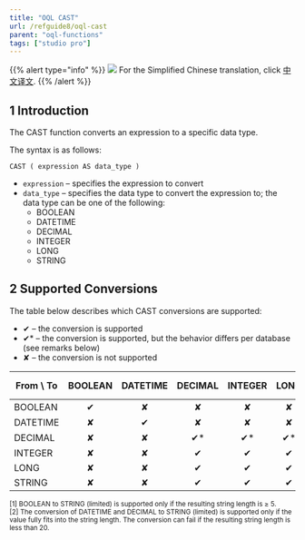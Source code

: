 ```yaml
---
title: "OQL CAST"
url: /refguide8/oql-cast
parent: "oql-functions"
tags: ["studio pro"]
---
```


{{% alert type="info" %}}
<img src="attachments/chinese-translation/china.png" style="display: inline-block; margin: 0" /> For the Simplified Chinese translation, click [中文译文](https://cdn.mendix.tencent-cloud.com/documentation/refguide8/oql-cast.pdf).
{{% /alert %}}

## 1 Introduction

The CAST function converts an expression to a specific data type.

The syntax is as follows:

```
CAST ( expression AS data_type )
```

* `expression` – specifies the expression to convert
* `data_type` – specifies the data type to convert the expression to; the data type can be one of the following:
  * BOOLEAN
  * DATETIME
  * DECIMAL
  * INTEGER
  * LONG
  * STRING

## 2 Supported Conversions

The table below describes which CAST conversions are supported:

* ✔ – the conversion is supported
* ✔* – the conversion is supported, but the behavior differs per database (see remarks below)
* ✘ – the conversion is not supported

| From \ To | BOOLEAN | DATETIME | DECIMAL | INTEGER | LONG | STRING (unlimited) | STRING (limited) |
|------| :------: | :------: | :------: | :------: | :------: | :------: | :------: |
| BOOLEAN | ✔ | ✘ | ✘ | ✘ | ✘ | ✔* | ✔*<sup><small>1</small></sup> |
| DATETIME | ✘ | ✔ | ✘ | ✘ | ✘ | ✔* | ✔*<sup><small>2</small></sup> |
| DECIMAL | ✘ | ✘ | ✔* | ✔* | ✔* | ✔* | ✔*<sup><small>2</small></sup> |
| INTEGER | ✘ | ✘ | ✔ | ✔ | ✔ | ✔ | ✔ |
| LONG | ✘ | ✘ | ✔ | ✔ | ✔ | ✔ | ✔ |
| STRING | ✘ | ✘ | ✔ | ✔ | ✔ | ✔ | ✔ |
<Small>[1] BOOLEAN to STRING (limited) is supported only if the resulting string length is ≥ 5.<br />[2] The conversion of DATETIME and DECIMAL to STRING (limited) is supported only if the value fully fits into the string length. The conversion can fail if the resulting string length is less than 20.</small>
